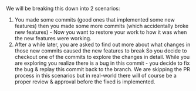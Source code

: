 We will be breaking this down into 2 scenarios:
1. You made some commits (good ones that implemented some new features) then you made some more commits (which accidentally broke new features) - Now you want to restore your work to how it was when the new features were working.
2. After a while later, you are asked to find out more about what changes in those new commits caused the new features to break So you decide to checkout one of the commits to explore the changes in detail. While you are exploring you realize there is a bug in this commit - you decide to fix the bug & replay this commit back to the branch. 
We are skipping the PR process in this scenarios but in real-world there will of course be a proper review & approval before the fixed is implemented.